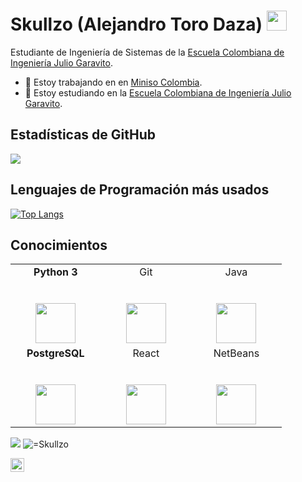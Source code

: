 <h1 align="left">Skullzo (Alejandro Toro Daza) <img height="32px" src="https://cdn.svgporn.com/logos/git-icon.svg"> </h1>

Estudiante de Ingeniería de Sistemas de la [Escuela Colombiana de Ingeniería Julio Garavito](https://www.escuelaing.edu.co/es/).

- 🔭 Estoy trabajando en en [Miniso Colombia](https://www.miniso.co).
- 🌱 Estoy estudiando en la [Escuela Colombiana de Ingeniería Julio Garavito](https://www.escuelaing.edu.co/es/).

<h2 align="left">Estadísticas de GitHub</h2>

<div>
    <img  src="https://github-readme-stats.vercel.app/api?username=Skullzo&show_icons=true&theme=dracula")>
</div>

<h2 align="left">Lenguajes de Programación más usados</h2>

[![Top Langs](https://github-readme-stats.vercel.app/api/top-langs/?username=Skullzo)](https://github.com/Skullzo/github-readme-stats) 

<h2 align="left">Conocimientos</h2>

<table>
  <tbody>
    <tr valign="top">
      <td width="25%" align="center">
         <span><b>Python 3</b></span><br><br><br>
        <img height="64px" src="https://cdn.svgporn.com/logos/python.svg">
      </td>
      <td width="25%" align="center">
        <span>Git</span><br><br><br>
        <img height="64px" src="https://cdn.svgporn.com/logos/git-icon.svg">
      </td>
      <td width="25%" align="center">
        <span>Java</span><br><br><br>
        <img height="64px" src="https://cdn.svgporn.com/logos/java.svg">
      </td>
    </tr>
      <td width="25%" align="center">
        <span><b>PostgreSQL</b></span><br><br><br>
        <img height="64px" src="https://cdn.svgporn.com/logos/postgresql.svg">
      </td>
      <td width="25%" align="center">
        <span>React</span><br><br><br>
        <img height="64px" src="https://cdn.svgporn.com/logos/react.svg">
      </td>
      <td width="25%" align="center">
        <span>NetBeans</span><br><br><br>
        <img height="64px" src="https://upload.wikimedia.org/wikipedia/commons/9/98/Apache_NetBeans_Logo.svg">
      </td>
    </tr>
    
  </tbody>
</table>
</p>




</p>

<p align="left">

<img src="https://img.shields.io/badge/dynamic/json?color=brightgreen&label=followers&query=followers&url=https%3A%2F%2Fapi.github.com%2Fusers%2FSkullzo" />
<img src="https://komarev.com/ghpvc/?username=Skullzo" alt="=Skullzo" />

</p>


<a href="https://github.com/Skullzo">
  <img align="center" alt="Prashant's Github" width="22px" src="https://cdn.jsdelivr.net/npm/simple-icons@v3/icons/github.svg" />
</a>
